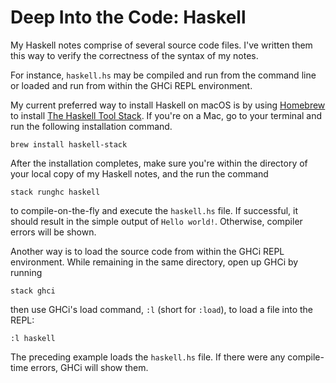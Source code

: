 # Deep Into the Code: Haskell

My Haskell notes comprise of several source code files. I've written them this way to verify the correctness of the syntax of my notes.

For instance, `haskell.hs` may be compiled and run from the command line or loaded and run from within the GHCi REPL environment.

My current preferred way to install Haskell on macOS is by using [Homebrew](https://brew.sh) to install [The Haskell Tool Stack](https://haskellstack.org/). If you're on a Mac, go to your terminal and run the following installation command.

```shell
brew install haskell-stack
```

After the installation completes, make sure you're within the directory of your local copy of my Haskell notes, and the run the command

```shell
stack runghc haskell
```

to compile-on-the-fly and execute the `haskell.hs` file. If successful, it should result in the simple output of `Hello world!`. Otherwise, compiler errors will be shown.

Another way is to load the source code from within the GHCi REPL environment. While remaining in the same directory, open up GHCi by running

```shell
stack ghci
```

then use GHCi's load command, `:l` (short for `:load`), to load a file into the REPL:

```shell
:l haskell
```

The preceding example loads the `haskell.hs` file. If there were any compile-time errors, GHCi will show them.
